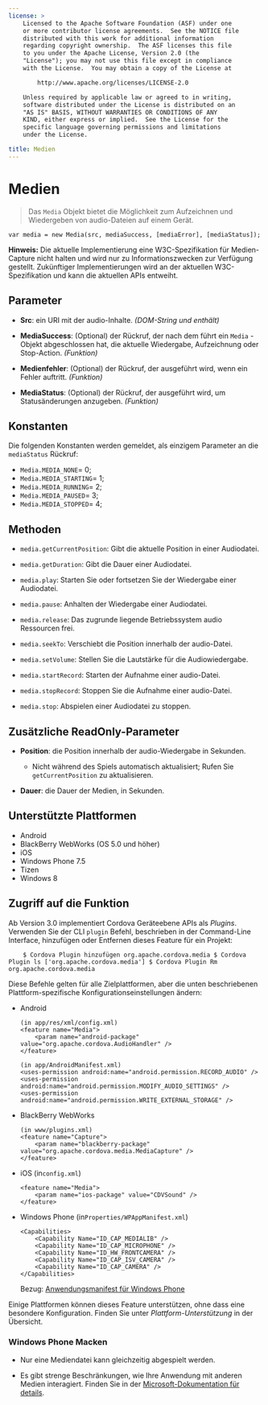 ```yaml
---
license: >
    Licensed to the Apache Software Foundation (ASF) under one
    or more contributor license agreements.  See the NOTICE file
    distributed with this work for additional information
    regarding copyright ownership.  The ASF licenses this file
    to you under the Apache License, Version 2.0 (the
    "License"); you may not use this file except in compliance
    with the License.  You may obtain a copy of the License at

        http://www.apache.org/licenses/LICENSE-2.0

    Unless required by applicable law or agreed to in writing,
    software distributed under the License is distributed on an
    "AS IS" BASIS, WITHOUT WARRANTIES OR CONDITIONS OF ANY
    KIND, either express or implied.  See the License for the
    specific language governing permissions and limitations
    under the License.

title: Medien
---
```


# Medien

> Das `Media` Objekt bietet die Möglichkeit zum Aufzeichnen und Wiedergeben von audio-Dateien auf einem Gerät.

    var media = new Media(src, mediaSuccess, [mediaError], [mediaStatus]);
    

**Hinweis:** Die aktuelle Implementierung eine W3C-Spezifikation für Medien-Capture nicht halten und wird nur zu Informationszwecken zur Verfügung gestellt. Zukünftiger Implementierungen wird an der aktuellen W3C-Spezifikation und kann die aktuellen APIs entweiht.

## Parameter

*   **Src**: ein URI mit der audio-Inhalte. *(DOM-String und enthält)*

*   **MediaSuccess**: (Optional) der Rückruf, der nach dem führt ein `Media` -Objekt abgeschlossen hat, die aktuelle Wiedergabe, Aufzeichnung oder Stop-Action. *(Funktion)*

*   **Medienfehler**: (Optional) der Rückruf, der ausgeführt wird, wenn ein Fehler auftritt. *(Funktion)*

*   **MediaStatus**: (Optional) der Rückruf, der ausgeführt wird, um Statusänderungen anzugeben. *(Funktion)*

## Konstanten

Die folgenden Konstanten werden gemeldet, als einzigem Parameter an die `mediaStatus` Rückruf:

*   `Media.MEDIA_NONE`= 0;
*   `Media.MEDIA_STARTING`= 1;
*   `Media.MEDIA_RUNNING`= 2;
*   `Media.MEDIA_PAUSED`= 3;
*   `Media.MEDIA_STOPPED`= 4;

## Methoden

*   `media.getCurrentPosition`: Gibt die aktuelle Position in einer Audiodatei.

*   `media.getDuration`: Gibt die Dauer einer Audiodatei.

*   `media.play`: Starten Sie oder fortsetzen Sie der Wiedergabe einer Audiodatei.

*   `media.pause`: Anhalten der Wiedergabe einer Audiodatei.

*   `media.release`: Das zugrunde liegende Betriebssystem audio Ressourcen frei.

*   `media.seekTo`: Verschiebt die Position innerhalb der audio-Datei.

*   `media.setVolume`: Stellen Sie die Lautstärke für die Audiowiedergabe.

*   `media.startRecord`: Starten der Aufnahme einer audio-Datei.

*   `media.stopRecord`: Stoppen Sie die Aufnahme einer audio-Datei.

*   `media.stop`: Abspielen einer Audiodatei zu stoppen.

## Zusätzliche ReadOnly-Parameter

*   **Position**: die Position innerhalb der audio-Wiedergabe in Sekunden.
    
    *   Nicht während des Spiels automatisch aktualisiert; Rufen Sie `getCurrentPosition` zu aktualisieren.

*   **Dauer**: die Dauer der Medien, in Sekunden.

## Unterstützte Plattformen

*   Android
*   BlackBerry WebWorks (OS 5.0 und höher)
*   iOS
*   Windows Phone 7.5
*   Tizen
*   Windows 8

## Zugriff auf die Funktion

Ab Version 3.0 implementiert Cordova Geräteebene APIs als *Plugins*. Verwenden Sie der CLI `plugin` Befehl, beschrieben in der Command-Line Interface, hinzufügen oder Entfernen dieses Feature für ein Projekt:

        $ Cordova Plugin hinzufügen org.apache.cordova.media $ Cordova Plugin ls ['org.apache.cordova.media'] $ Cordova Plugin Rm org.apache.cordova.media
     

Diese Befehle gelten für alle Zielplattformen, aber die unten beschriebenen Plattform-spezifische Konfigurationseinstellungen ändern:

*   Android
    
        (in app/res/xml/config.xml)
        <feature name="Media">
            <param name="android-package" value="org.apache.cordova.AudioHandler" />
        </feature>
        
        (in app/AndroidManifest.xml)
        <uses-permission android:name="android.permission.RECORD_AUDIO" />
        <uses-permission android:name="android.permission.MODIFY_AUDIO_SETTINGS" />
        <uses-permission android:name="android.permission.WRITE_EXTERNAL_STORAGE" />
        

*   BlackBerry WebWorks
    
        (in www/plugins.xml)
        <feature name="Capture">
            <param name="blackberry-package" value="org.apache.cordova.media.MediaCapture" />
        </feature>
        

*   iOS (in`config.xml`)
    
        <feature name="Media">
            <param name="ios-package" value="CDVSound" />
        </feature>
        

*   Windows Phone (in`Properties/WPAppManifest.xml`)
    
        <Capabilities>
            <Capability Name="ID_CAP_MEDIALIB" />
            <Capability Name="ID_CAP_MICROPHONE" />
            <Capability Name="ID_HW_FRONTCAMERA" />
            <Capability Name="ID_CAP_ISV_CAMERA" />
            <Capability Name="ID_CAP_CAMERA" />
        </Capabilities>
        
    
    Bezug: [Anwendungsmanifest für Windows Phone][1]

 [1]: http://msdn.microsoft.com/en-us/library/ff769509%28v=vs.92%29.aspx

Einige Plattformen können dieses Feature unterstützen, ohne dass eine besondere Konfiguration. Finden Sie unter *Plattform-Unterstützung* in der Übersicht.

### Windows Phone Macken

*   Nur eine Mediendatei kann gleichzeitig abgespielt werden.

*   Es gibt strenge Beschränkungen, wie Ihre Anwendung mit anderen Medien interagiert. Finden Sie in der [Microsoft-Dokumentation für details][2].

 [2]: http://msdn.microsoft.com/en-us/library/windowsphone/develop/hh184838(v=vs.92).aspx